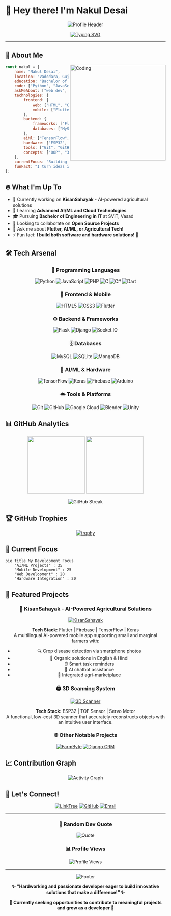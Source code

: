 # 👋 Hey there! I'm Nakul Desai

<div align="center">

![Profile Header](https://capsule-render.vercel.app/api?type=waving&color=gradient&customColorList=6,11,20&height=200&section=header&text=Welcome%20to%20my%20Universe&fontSize=32&fontColor=fff&animation=twinkling&fontAlignY=40)

[![Typing SVG](https://readme-typing-svg.herokuapp.com?font=Fira+Code&size=28&duration=3000&pause=1000&color=36BCF7&background=00000000&center=true&vCenter=true&width=600&height=60&lines=Full+Stack+Web+Developer+%F0%9F%9A%80;AI+%26+Mobile+App+Developer+%F0%9F%A4%96;Problem+Solver+%F0%9F%A7%A9;Always+Learning+%F0%9F%93%9A)](https://git.io/typing-svg)

</div>

---

## 🌟 About Me

<img align="right" alt="Coding" width="300" src="https://media.giphy.com/media/qgQUggAC3Pfv687qPC/giphy.gif">

```javascript
const nakul = {
    name: "Nakul Desai",
    location: "Vadodara, Gujarat, India 🇮🇳",
    education: "Bachelor of Engineering in IT (2024-2028)",
    code: ["Python", "JavaScript", "PHP", "C", "C#", "Flutter"],
    askMeAbout: ["web dev", "mobile apps", "AI/ML", "IoT"],
    technologies: {
        frontend: {
            web: ["HTML", "CSS", "JavaScript"],
            mobile: ["Flutter"]
        },
        backend: {
            frameworks: ["Flask", "Django", "SocketIO"],
            databases: ["MySQL", "SQLite3", "MongoDB"]
        },
        aiMl: ["TensorFlow", "Keras"],
        hardware: ["ESP32", "TOF Sensor", "Servo Motor"],
        tools: ["Git", "GitHub", "Google Cloud Console", "Blender", "Unity"],
        concepts: ["OOP", "3D Scanning", "IoT"]
    },
    currentFocus: "Building AI-powered solutions for agriculture",
    funFact: "I turn ideas into reality with code and hardware! 🛠️"
};
```

## 🔥 What I'm Up To

- 🔭 Currently working on **KisanSahayak** - AI-powered agricultural solutions
- 🌱 Learning **Advanced AI/ML and Cloud Technologies**
- 🎓 Pursuing **Bachelor of Engineering in IT** at SVIT, Vasad
- 👯 Looking to collaborate on **Open Source Projects**
- 💬 Ask me about **Flutter, AI/ML, or Agricultural Tech!**
- ⚡ Fun fact: **I build both software and hardware solutions! 🚀**

## 🛠️ Tech Arsenal

<div align="center">

### 🚀 Programming Languages
![Python](https://img.shields.io/badge/Python-3776AB?style=for-the-badge&logo=python&logoColor=white)
![JavaScript](https://img.shields.io/badge/JavaScript-F7DF1E?style=for-the-badge&logo=javascript&logoColor=black)
![PHP](https://img.shields.io/badge/PHP-777BB4?style=for-the-badge&logo=php&logoColor=white)
![C](https://img.shields.io/badge/C-00599C?style=for-the-badge&logo=c&logoColor=white)
![C#](https://img.shields.io/badge/C%23-239120?style=for-the-badge&logo=c-sharp&logoColor=white)
![Dart](https://img.shields.io/badge/Dart-0175C2?style=for-the-badge&logo=dart&logoColor=white)

### 🎨 Frontend & Mobile
![HTML5](https://img.shields.io/badge/HTML5-E34F26?style=for-the-badge&logo=html5&logoColor=white)
![CSS3](https://img.shields.io/badge/CSS3-1572B6?style=for-the-badge&logo=css3&logoColor=white)
![Flutter](https://img.shields.io/badge/Flutter-02569B?style=for-the-badge&logo=flutter&logoColor=white)

### ⚙️ Backend & Frameworks
![Flask](https://img.shields.io/badge/Flask-000000?style=for-the-badge&logo=flask&logoColor=white)
![Django](https://img.shields.io/badge/Django-092E20?style=for-the-badge&logo=django&logoColor=white)
![Socket.IO](https://img.shields.io/badge/Socket.io-black?style=for-the-badge&logo=socket.io&badgeColor=010101)

### 🗄️ Databases
![MySQL](https://img.shields.io/badge/MySQL-00000F?style=for-the-badge&logo=mysql&logoColor=white)
![SQLite](https://img.shields.io/badge/SQLite-07405E?style=for-the-badge&logo=sqlite&logoColor=white)
![MongoDB](https://img.shields.io/badge/MongoDB-4EA94B?style=for-the-badge&logo=mongodb&logoColor=white)

### 🤖 AI/ML & Hardware
![TensorFlow](https://img.shields.io/badge/TensorFlow-FF6F00?style=for-the-badge&logo=tensorflow&logoColor=white)
![Keras](https://img.shields.io/badge/Keras-D00000?style=for-the-badge&logo=Keras&logoColor=white)
![Firebase](https://img.shields.io/badge/Firebase-039BE5?style=for-the-badge&logo=Firebase&logoColor=white)
![Arduino](https://img.shields.io/badge/-Arduino-00979D?style=for-the-badge&logo=Arduino&logoColor=white)

### ☁️ Tools & Platforms
![Git](https://img.shields.io/badge/git-%23F05033.svg?style=for-the-badge&logo=git&logoColor=white)
![GitHub](https://img.shields.io/badge/github-%23121011.svg?style=for-the-badge&logo=github&logoColor=white)
![Google Cloud](https://img.shields.io/badge/GoogleCloud-%234285F4.svg?style=for-the-badge&logo=google-cloud&logoColor=white)
![Blender](https://img.shields.io/badge/blender-%23F5792A.svg?style=for-the-badge&logo=blender&logoColor=white)
![Unity](https://img.shields.io/badge/unity-%23000000.svg?style=for-the-badge&logo=unity&logoColor=white)

</div>

## 📊 GitHub Analytics

<div align="center">

<img height="180em" src="https://github-readme-stats.vercel.app/api?username=bravetiger01&show_icons=true&theme=tokyonight&include_all_commits=true&count_private=true"/>
<img height="180em" src="https://github-readme-stats.vercel.app/api/top-langs/?username=bravetiger01&layout=compact&langs_count=8&theme=tokyonight"/>

</div>

<div align="center">

![GitHub Streak](https://github-readme-streak-stats.herokuapp.com/?user=bravetiger01&theme=tokyonight&hide_border=true)

</div>

## 🏆 GitHub Trophies

<div align="center">

[![trophy](https://github-profile-trophy.vercel.app/?username=bravetiger01&theme=tokyonight&no-frame=true&no-bg=true&margin-w=4)](https://github.com/ryo-ma/github-profile-trophy)

</div>

## 🎯 Current Focus

```mermaid
pie title My Development Focus
    "AI/ML Projects" : 35
    "Mobile Development" : 25
    "Web Development" : 20
    "Hardware Integration" : 20
```

## 🌟 Featured Projects

<div align="center">

### 🌾 KisanSahayak - AI-Powered Agricultural Solutions
[![KisanSahayak](https://img.shields.io/badge/KisanSahayak-Agriculture%20AI-green?style=for-the-badge&logo=android&logoColor=white)](https://github.com/akashdolani/Empowering-Small-and-Marginal-Farmers-with-AI-Driven-Agricultural-Solutions)

**Tech Stack:** Flutter | Firebase | TensorFlow | Keras  
A multilingual AI-powered mobile app supporting small and marginal farmers with:
- 🔍 Crop disease detection via smartphone photos
- 🌱 Organic solutions in English & Hindi
- ⏰ Smart task reminders
- 🤖 AI chatbot assistance
- 🛒 Integrated agri-marketplace

### 🖨️ 3D Scanning System
[![3D Scanner](https://img.shields.io/badge/3D%20Scanner-Hardware%20Project-blue?style=for-the-badge&logo=arduino&logoColor=white)](https://github.com/bravetiger01)

**Tech Stack:** ESP32 | TOF Sensor | Servo Motor  
A functional, low-cost 3D scanner that accurately reconstructs objects with an intuitive user interface.

### 🌐 Other Notable Projects
[![FarmByte](https://img.shields.io/badge/FarmByte-Web%20Platform-orange?style=for-the-badge&logo=github&logoColor=white)](https://github.com/bravetiger01/farmbyte)
[![Django CRM](https://img.shields.io/badge/Django%20CRM-Customer%20Management-purple?style=for-the-badge&logo=django&logoColor=white)](https://github.com/bravetiger01/Django-CRM-Project)

</div>

## 📈 Contribution Graph

<div align="center">

![Activity Graph](https://github-readme-activity-graph.vercel.app/graph?username=bravetiger01&theme=tokyo-night&hide_border=true)

</div>



## 🤝 Let's Connect!

<div align="center">

[![LinkTree](https://img.shields.io/badge/LinkTree-39E09B?style=for-the-badge&logo=linktree&logoColor=white)](https://linktr.ee/bravetiger01)
[![GitHub](https://img.shields.io/badge/GitHub-100000?style=for-the-badge&logo=github&logoColor=white)](https://github.com/bravetiger01)
[![Email](https://img.shields.io/badge/Gmail-D14836?style=for-the-badge&logo=gmail&logoColor=white)](mailto:nakulldesai2006@gmail.com)

</div>

---

<div align="center">

### 💭 Random Dev Quote

![Quote](https://quotes-github-readme.vercel.app/api?type=horizontal&theme=tokyonight)

### 📊 Profile Views

![Profile Views](https://komarev.com/ghpvc/?username=bravetiger01&color=blueviolet&style=for-the-badge)

</div>

---

<div align="center">

![Footer](https://capsule-render.vercel.app/api?type=waving&color=gradient&customColorList=6,11,20&height=100&section=footer)

**✨ "Hardworking and passionate developer eager to build innovative solutions that make a difference!" ✨**

**🌱 Currently seeking opportunities to contribute to meaningful projects and grow as a developer 🌱**

</div>

